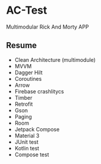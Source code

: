 # AC-Test
Multimodular Rick And Morty APP

## Resume

- Clean Architecture (multimodule)
- MVVM
- Dagger Hilt
- Coroutines
- Arrow
- Firebase crashlitycs
- Timber
- Retrofit
- Gson
- Paging
- Room
- Jetpack Compose
- Material 3
- JUnit test
- Kotlin test
- Compose test
